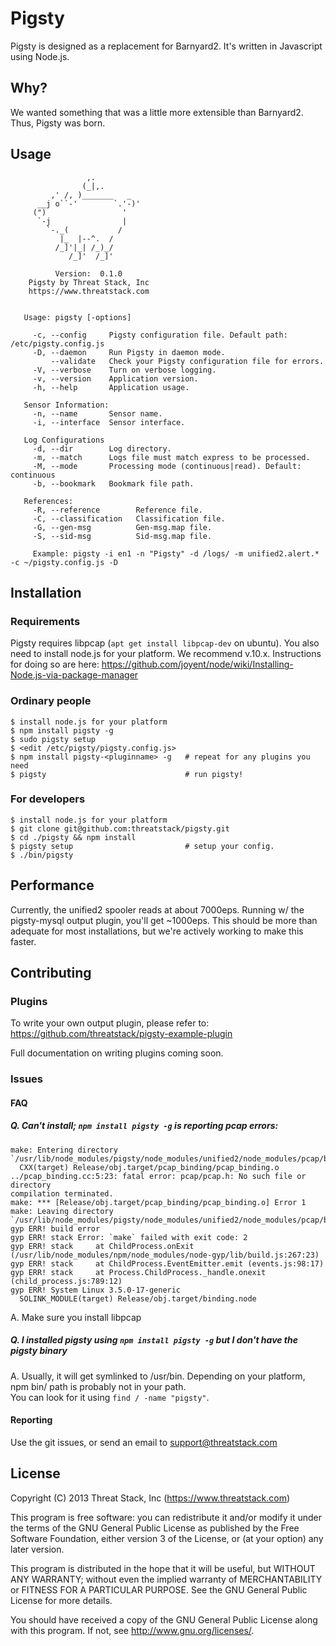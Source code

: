 # Pigsty

Pigsty is designed as a replacement for Barnyard2.  It's written in Javascript
using Node.js.

## Why?

We wanted something that was a little more extensible than Barnyard2.  
Thus, Pigsty was born.

## Usage

```
                 ,.
                (_|,.
	     ,' /, )_______   _
	  __j o``-'        `.'-)'
	 (")                 '
	  `-j                |
	    `-._(           /
	       |_  |--^.  /
	      /_]'|_| /_)_/
	         /_]'  /_]'

	      Version:  0.1.0
	Pigsty by Threat Stack, Inc
	https://www.threatstack.com


   Usage: pigsty [-options]

	 -c, --config     Pigsty configuration file. Default path: /etc/pigsty.config.js
	 -D, --daemon     Run Pigsty in daemon mode.
	     --validate   Check your Pigsty configuration file for errors.
	 -V, --verbose    Turn on verbose logging.
	 -v, --version    Application version.
	 -h, --help       Application usage.

   Sensor Information:
	 -n, --name       Sensor name.
	 -i, --interface  Sensor interface.

   Log Configurations
	 -d, --dir        Log directory.
	 -m, --match      Logs file must match express to be processed.
	 -M, --mode       Processing mode (continuous|read). Default: continuous
	 -b, --bookmark   Bookmark file path.

   References:
	 -R, --reference        Reference file.
	 -C, --classification   Classification file.
	 -G, --gen-msg          Gen-msg.map file.
	 -S, --sid-msg          Sid-msg.map file.

	 Example: pigsty -i en1 -n "Pigsty" -d /logs/ -m unified2.alert.* -c ~/pigsty.config.js -D
```

## Installation

### Requirements

Pigsty requires libpcap (`apt get install libpcap-dev` on ubuntu).
You also need to install node.js for your platform.  We recommend v.10.x.
Instructions for doing so are here: https://github.com/joyent/node/wiki/Installing-Node.js-via-package-manager

### Ordinary people

    $ install node.js for your platform
    $ npm install pigsty -g
    $ sudo pigsty setup
    $ <edit /etc/pigsty/pigsty.config.js>
    $ npm install pigsty-<pluginname> -g   # repeat for any plugins you need
    $ pigsty                               # run pigsty!

### For developers

    $ install node.js for your platform
    $ git clone git@github.com:threatstack/pigsty.git
    $ cd ./pigsty && npm install
    $ pigsty setup                         # setup your config. 
    $ ./bin/pigsty 

## Performance

Currently, the unified2 spooler reads at about 7000eps. Running w/ the pigsty-mysql
output plugin, you'll get ~1000eps.  This should be more than adequate for 
most installations, but we're actively working to make this faster.

## Contributing

### Plugins

To write your own output plugin, please refer to: https://github.com/threatstack/pigsty-example-plugin

Full documentation on writing plugins coming soon.

### Issues 

#### FAQ

##### Q. Can't install; `npm install pigsty -g` is reporting pcap errors:

```
make: Entering directory `/usr/lib/node_modules/pigsty/node_modules/unified2/node_modules/pcap/build'
  CXX(target) Release/obj.target/pcap_binding/pcap_binding.o
../pcap_binding.cc:5:23: fatal error: pcap/pcap.h: No such file or directory
compilation terminated.
make: *** [Release/obj.target/pcap_binding/pcap_binding.o] Error 1
make: Leaving directory `/usr/lib/node_modules/pigsty/node_modules/unified2/node_modules/pcap/build'
gyp ERR! build error
gyp ERR! stack Error: `make` failed with exit code: 2
gyp ERR! stack     at ChildProcess.onExit (/usr/lib/node_modules/npm/node_modules/node-gyp/lib/build.js:267:23)
gyp ERR! stack     at ChildProcess.EventEmitter.emit (events.js:98:17)
gyp ERR! stack     at Process.ChildProcess._handle.onexit (child_process.js:789:12)
gyp ERR! System Linux 3.5.0-17-generic
  SOLINK_MODULE(target) Release/obj.target/binding.node
```

A. Make sure you install libpcap


##### Q. I installed pigsty using `npm install pigsty -g` but I don't have the pigsty binary

A.  Usually, it will get symlinked to /usr/bin.  Depending on your platform, npm bin/ path is probably not in your path.  
You can look for it using `find / -name "pigsty"`.


#### Reporting

Use the git issues, or send an email to support@threatstack.com

## License

Copyright (C) 2013 Threat Stack, Inc (https://www.threatstack.com)

This program is free software: you can redistribute it and/or modify
it under the terms of the GNU General Public License as published by
the Free Software Foundation, either version 3 of the License, or
(at your option) any later version.

This program is distributed in the hope that it will be useful,
but WITHOUT ANY WARRANTY; without even the implied warranty of
MERCHANTABILITY or FITNESS FOR A PARTICULAR PURPOSE.  See the
GNU General Public License for more details.

You should have received a copy of the GNU General Public License
along with this program.  If not, see <http://www.gnu.org/licenses/>.







